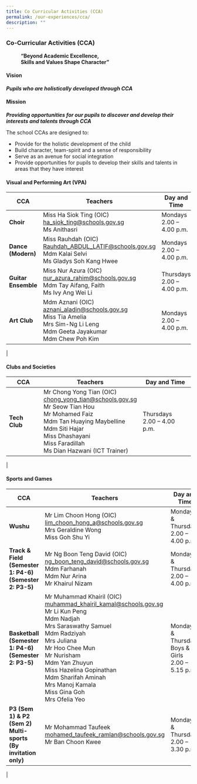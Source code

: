 ```yaml
---
title: Co Curricular Activities (CCA)
permalink: /our-experiences/cca/
description: ""
---
```

### **Co-Curricular Activities (CCA)**

<figure>
	<figcaption><strong> “Beyond Academic Excellence,<br>Skills and Values Shape Character”
		</strong></figcaption>
</figure>

#### **Vision**
**_Pupils who are holistically developed through CCA_**

#### **Mission**
**_Providing opportunities for our pupils to discover and develop their interests and talents through CCA_**

The school CCAs are designed to:
*   Provide for the holistic development of the child
*   Build character, team-spirit and a sense of responsibility
*   Serve as an avenue for social integration
*   Provide opportunities for pupils to develop their skills and talents in areas that they have interest

#### **Visual and Performing Art (VPA)**

| CCA | Teachers | Day and Time |
|---|---|---|
| **Choir** | Miss Ha Siok Ting (OIC)<br>[ha_siok_ting@schools.gov.sg](mailto:ha_siok_ting@schools.gov.sg)<br>Ms Anithasri<br>  | Mondays<br>2.00 – 4.00 p.m.<br>  |
| **Dance (Modern)** | Miss Rauhdah (OIC)<br>[Rauhdah_ABDUL_LATIF@schools.gov.sg](mailto:Rauhdah_ABDUL_LATIF@schools.gov.sg)<br>Mdm Kalai Selvi<br>Ms Gladys Soh Kang Hwee<br>  | Mondays<br>2.00 – 4.00 p.m.<br>  |
| **Guitar Ensemble** | Miss Nur Azura (OIC)<br>[nur_azura_rahim@schools.gov.sg](mailto:nur_azura_rahim@schools.gov.sg)<br>Mdm Tay Aifang, Faith<br>Ms Ivy Ang Wei Li<br>  | Thursdays<br>2.00 – 4.00 p.m.<br>  |
| **Art Club** | Mdm Aznani (OIC)<br>[aznani_aladin@schools.gov.sg](mailto:aznani_aladin@schools.gov.sg)<br>Miss Tia Amelia<br>Mrs Sim-Ng Li Leng<br>Mdm Geeta Jayakumar<br>Mdm Chew Poh Kim | Mondays<br>2.00 – 4.00 p.m.<br>  |
|

#### **Clubs and Societies**

| CCA | Teachers | Day and Time |
|---|---|---|
| **Tech Club** | Mr Chong Yong Tian (OIC)<br>[chong_yong_tian@schools.gov.sg](mailto:chong_yong_tian@schools.gov.sg)<br>Mr Seow Tian Hou<br>Mr Mohamed Faiz<br>Mdm Tan Huaying Maybelline<br>Mdm Siti Hajar<br>Miss Dhashayani <br>Miss Faradillah<br>Ms Dian Hazwani (ICT Trainer) | Thursdays<br>2.00 – 4.00 p.m. |
|

#### **Sports and Games**

| CCA | Teachers | Day and Time |
|---|---|---|
| **Wushu** | Mr Lim Choon Hong (OIC)<br>[lim_choon_hong_a@schools.gov.sg](mailto:lim_choon_hong_a@schools.gov.sg)<br>Mrs Geraldine Wong<br>Miss Goh Shu Yi | Mondays & Thursdays<br>2.00 – 4.00 p.m. |
| **Track & Field (Semester 1: P4-6)<br>(Semester 2: P3-5)** | Mr Ng Boon Teng David (OIC)<br>[ng_boon_teng_david@schools.gov.sg](mailto:ng_boon_teng_david@schools.gov.sg)<br>Mdm Farhanah<br>Mdm Nur Arina<br>Mr Khairul Nizam | Mondays & Thursdays<br>2.00 – 4.00 p.m. |
| **Basketball<br>(Semester 1: P4-6)<br>(Semester 2: P3-5)** | Mr Muhammad Khairil (OIC)<br>[muhammad_khairil_kamal@schools.gov.sg](mailto:muhammad_khairil_kamal@schools.gov.sg)<br>Mr Li Kun Peng<br>Mdm Nadjah<br>Mrs Saraswathy Samuel<br>Mdm Radziyah<br>Mrs Juliana<br>Mr Hoo Chee Mun<br>Mr Nurisham<br>Mdm Yan Zhuyun<br>Miss Hazelina Gopinathan<br>Mdm Sharifah Aminah<br>Mrs Manoj Kamala<br>Miss Gina Goh<br>Mrs Ofelia Yeo | Mondays & Thursdays<br>Boys & Girls<br>2.00 – 5.15 p.m.<br>  |
| **P3 (Sem 1) & P2 (Sem 2) Multi-sports<br>(By invitation only)**<br>  | Mr Mohammad Taufeek<br>[mohamed_taufeek_ramlan@schools.gov.sg](mailto:mohamed_taufeek_ramlan@schools.gov.sg)<br>Mr Ban Choon Kwee | Mondays & Thursdays<br>2.00 – 3.30 p.m. |
|